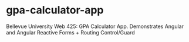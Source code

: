 # gpa-calculator-app
Bellevue University Web 425: GPA Calculator App. Demonstrates Angular and Angular Reactive Forms + Routing Control/Guard
